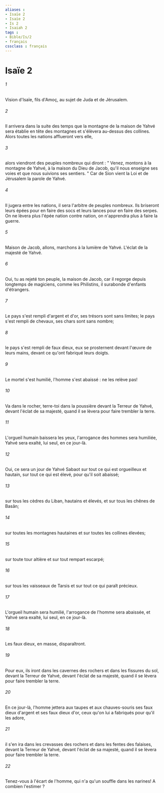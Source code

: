 ```yaml
---
aliases : 
- Isaïe 2
- Isaïe 2
- Is 2
- Isaiah 2
tags : 
- Bible/Is/2
- français
cssclass : français
---
```


# Isaïe 2

###### 1
Vision d'Isaïe, fils d'Amoç, au sujet de Juda et de Jérusalem. 
###### 2
Il arrivera dans la suite des temps que la montagne de la maison de Yahvé sera établie en tête des montagnes et s'élèvera au-dessus des collines. Alors toutes les nations afflueront vers elle, 
###### 3
alors viendront des peuples nombreux qui diront : " Venez, montons à la montagne de Yahvé, à la maison du Dieu de Jacob, qu'il nous enseigne ses voies et que nous suivions ses sentiers. " Car de Sion vient la Loi et de Jérusalem la parole de Yahvé. 
###### 4
Il jugera entre les nations, il sera l'arbitre de peuples nombreux. Ils briseront leurs épées pour en faire des socs et leurs lances pour en faire des serpes. On ne lèvera plus l'épée nation contre nation, on n'apprendra plus à faire la guerre. 
###### 5
Maison de Jacob, allons, marchons à la lumière de Yahvé. L'éclat de la majesté de Yahvé. 
###### 6
Oui, tu as rejeté ton peuple, la maison de Jacob, car il regorge depuis longtemps de magiciens, comme les Philistins, il surabonde d'enfants d'étrangers. 
###### 7
Le pays s'est rempli d'argent et d'or, ses trésors sont sans limites; le pays s'est rempli de chevaux, ses chars sont sans nombre; 
###### 8
le pays s'est rempli de faux dieux, eux se prosternent devant l'œuvre de leurs mains, devant ce qu'ont fabriqué leurs doigts. 
###### 9
Le mortel s'est humilié, l'homme s'est abaissé : ne les relève pas! 
###### 10
Va dans le rocher, terre-toi dans la poussière devant la Terreur de Yahvé, devant l'éclat de sa majesté, quand il se lèvera pour faire trembler la terre. 
###### 11
L'orgueil humain baissera les yeux, l'arrogance des hommes sera humiliée, Yahvé sera exalté, lui seul, en ce jour-là. 
###### 12
Oui, ce sera un jour de Yahvé Sabaot sur tout ce qui est orgueilleux et hautain, sur tout ce qui est élevé, pour qu'il soit abaissé; 
###### 13
sur tous les cèdres du Liban, hautains et élevés, et sur tous les chênes de Basân; 
###### 14
sur toutes les montagnes hautaines et sur toutes les collines élevées; 
###### 15
sur toute tour altière et sur tout rempart escarpé; 
###### 16
sur tous les vaisseaux de Tarsis et sur tout ce qui paraît précieux. 
###### 17
L'orgueil humain sera humilié, l'arrogance de l'homme sera abaissée, et Yahvé sera exalté, lui seul, en ce jour-là. 
###### 18
Les faux dieux, en masse, disparaîtront. 
###### 19
Pour eux, ils iront dans les cavernes des rochers et dans les fissures du sol, devant la Terreur de Yahvé, devant l'éclat de sa majesté, quand il se lèvera pour faire trembler la terre. 
###### 20
En ce jour-là, l'homme jettera aux taupes et aux chauves-souris ses faux dieux d'argent et ses faux dieux d'or, ceux qu'on lui a fabriqués pour qu'il les adore, 
###### 21
il s'en ira dans les crevasses des rochers et dans les fentes des falaises, devant la Terreur de Yahvé, devant l'éclat de sa majesté, quand il se lèvera pour faire trembler la terre. 
###### 22
Tenez-vous à l'écart de l'homme, qui n'a qu'un souffle dans les narines! A combien l'estimer ? 
